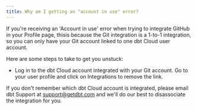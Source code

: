 ```yaml
---
title: Why am I getting an "account in use" error?
---
```


If you're receiving an 'Account in use' error when trying to integrate GitHub in your Profile page, thisis because the Git integration is a 1-to-1 integration, so you can only have your Git account linked to one dbt Cloud user account. 

Here are some steps to take to get you unstuck:

- Log in to the dbt Cloud account integrated with your Git account. Go to your user profile and click on Integrations to remove the link.

If you don't remember which dbt Cloud account is integrated, please email dbt Support at support@getdbt.com and we'll do our best to disassociate the integration for you.


